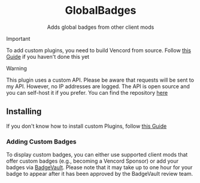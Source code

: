 <center>
    <h1>GlobalBadges</h1>
    <p>Adds global badges from other client mods</p>
</center>

> [!IMPORTANT]  
> To add custom plugins, you need to build Vencord from source. Follow [this Guide](https://docs.vencord.dev/installing/) if you haven't done this yet

> [!WARNING]  
> This plugin uses a custom API. Please be aware that requests will be sent to my API. However, no IP addresses are logged. The API is open source and you can self-host it if you prefer. You can find the repository [here](https://github.com/domi-btnr/ClientModBadges-API)

## Installing
If you don't know how to install custom Plugins, follow [this Guide](https://docs.vencord.dev/installing/custom-plugins/)

### Adding Custom Badges
To display custom badges, you can either use supported client mods that offer custom badges (e.g., becoming a Vencord Sponsor) or add your badges via [BadgeVault](https://github.com/WolfPlugs/BadgeVault#how-to-add-your-badge). Please note that it may take up to one hour for your badge to appear after it has been approved by the BadgeVault review team.